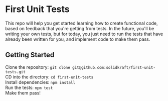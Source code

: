 # First Unit Tests

This repo will help you get started learning how to create functional code,
based on feedback that you're getting from tests. In the future, you'll be
writing your own tests, but for today, you just need to run the tests that have
already been written for you, and implement code to make them pass.

## Getting Started

Clone the repository: `git clone git@github.com:solidkraft/first-unit-tests.git`  
CD into the directory: `cd first-unit-tests`  
Install dependencies: `npm install`  
Run the tests: `npm test`  
Make them pass!  
